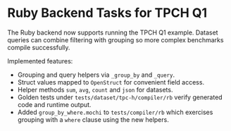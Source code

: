 # Ruby Backend Tasks for TPCH Q1

The Ruby backend now supports running the TPCH Q1 example. Dataset queries
can combine filtering with grouping so more complex benchmarks compile
successfully.

Implemented features:
- Grouping and query helpers via `_group_by` and `_query`.
- Struct values mapped to `OpenStruct` for convenient field access.
- Helper methods `sum`, `avg`, `count` and `json` for datasets.
- Golden tests under `tests/dataset/tpc-h/compiler/rb` verify generated code
  and runtime output.
- Added `group_by_where.mochi` to `tests/compiler/rb` which exercises grouping
  with a `where` clause using the new helpers.
